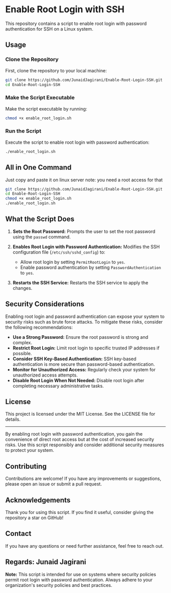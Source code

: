 # Enable Root Login with SSH

This repository contains a script to enable root login with password authentication for SSH on a Linux system.

## Usage

### Clone the Repository
First, clone the repository to your local machine:
```bash
git clone https://github.com/JunaidJagirani/Enable-Root-Login-SSH.git
cd Enable-Root-Login-SSH
```

### Make the Script Executable
Make the script executable by running:
```bash
chmod +x enable_root_login.sh
```


### Run the Script
Execute the script to enable root login with password authentication:
```bash
./enable_root_login.sh
```
## All in One Command
Just copy and paste it on linux server note: you need a root access for that
```bash
git clone https://github.com/JunaidJagirani/Enable-Root-Login-SSH.git
cd Enable-Root-Login-SSH
chmod +x enable_root_login.sh
./enable_root_login.sh
```

## What the Script Does

1.  **Sets the Root Password:** Prompts the user to set the root password using the `passwd` command.
    
2.  **Enables Root Login with Password Authentication:** Modifies the SSH configuration file (`/etc/ssh/sshd_config`) to:
    
    -   Allow root login by setting `PermitRootLogin` to `yes`.
    -   Enable password authentication by setting `PasswordAuthentication` to `yes`.
3.  **Restarts the SSH Service:** Restarts the SSH service to apply the changes.
    

## Security Considerations

Enabling root login and password authentication can expose your system to security risks such as brute force attacks. To mitigate these risks, consider the following recommendations:

-   **Use a Strong Password:** Ensure the root password is strong and complex.
-   **Restrict Root Login:** Limit root login to specific trusted IP addresses if possible.
-   **Consider SSH Key-Based Authentication:** SSH key-based authentication is more secure than password-based authentication.
-   **Monitor for Unauthorized Access:** Regularly check your system for unauthorized access attempts.
-   **Disable Root Login When Not Needed:** Disable root login after completing necessary administrative tasks.

## License

This project is licensed under the MIT License. See the LICENSE file for details.

----------

By enabling root login with password authentication, you gain the convenience of direct root access but at the cost of increased security risks. Use this script responsibly and consider additional security measures to protect your system.

## Contributing

Contributions are welcome! If you have any improvements or suggestions, please open an issue or submit a pull request.

## Acknowledgements

Thank you for using this script. If you find it useful, consider giving the repository a star on GitHub!

## Contact

If you have any questions or need further assistance, feel free to reach out.

Regards: Junaid Jagirani
----------

**Note:** This script is intended for use on systems where security policies permit root login with password authentication. Always adhere to your organization's security policies and best practices.
